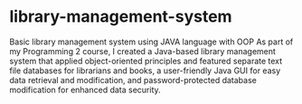 # library-management-system
Basic library management system using JAVA language with OOP
As part of my Programming 2 course, I created a Java-based
library management system that applied object-oriented
principles and featured separate text file databases for
librarians and books, a user-friendly Java GUI for easy data
retrieval and modification, and password-protected database
modification for enhanced data security.
